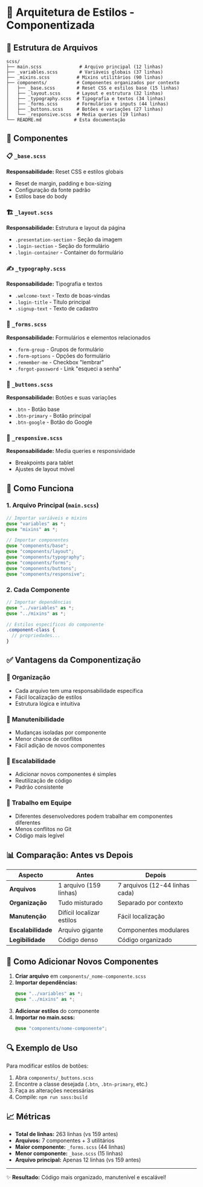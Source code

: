 # 🎨 Arquitetura de Estilos - Componentizada

## 📁 Estrutura de Arquivos

```
scss/
├── main.scss              # Arquivo principal (12 linhas)
├── _variables.scss        # Variáveis globais (37 linhas)
├── _mixins.scss          # Mixins utilitários (90 linhas)
├── components/           # Componentes organizados por contexto
│   ├── _base.scss        # Reset CSS e estilos base (15 linhas)
│   ├── _layout.scss      # Layout e estrutura (32 linhas)
│   ├── _typography.scss  # Tipografia e textos (34 linhas)
│   ├── _forms.scss       # Formulários e inputs (44 linhas)
│   ├── _buttons.scss     # Botões e variações (27 linhas)
│   └── _responsive.scss  # Media queries (19 linhas)
└── README.md            # Esta documentação
```

## 🧩 Componentes

### 📋 `_base.scss`
**Responsabilidade:** Reset CSS e estilos globais
- Reset de margin, padding e box-sizing
- Configuração da fonte padrão
- Estilos base do body

### 🏗️ `_layout.scss`
**Responsabilidade:** Estrutura e layout da página
- `.presentation-section` - Seção da imagem
- `.login-section` - Seção do formulário
- `.login-container` - Container do formulário

### ✍️ `_typography.scss`
**Responsabilidade:** Tipografia e textos
- `.welcome-text` - Texto de boas-vindas
- `.login-title` - Título principal
- `.signup-text` - Texto de cadastro

### 📝 `_forms.scss`
**Responsabilidade:** Formulários e elementos relacionados
- `.form-group` - Grupos de formulário
- `.form-options` - Opções do formulário
- `.remember-me` - Checkbox "lembrar"
- `.forgot-password` - Link "esqueci a senha"

### 🔘 `_buttons.scss`
**Responsabilidade:** Botões e suas variações
- `.btn` - Botão base
- `.btn-primary` - Botão principal
- `.btn-google` - Botão do Google

### 📱 `_responsive.scss`
**Responsabilidade:** Media queries e responsividade
- Breakpoints para tablet
- Ajustes de layout móvel

## 🔄 Como Funciona

### 1. **Arquivo Principal (`main.scss`)**
```scss
// Importar variáveis e mixins
@use "variables" as *;
@use "mixins" as *;

// Importar componentes
@use "components/base";
@use "components/layout";
@use "components/typography";
@use "components/forms";
@use "components/buttons";
@use "components/responsive";
```

### 2. **Cada Componente**
```scss
// Importar dependências
@use "../variables" as *;
@use "../mixins" as *;

// Estilos específicos do componente
.component-class {
  // propriedades...
}
```

## ✅ Vantagens da Componentização

### 🎯 **Organização**
- Cada arquivo tem uma responsabilidade específica
- Fácil localização de estilos
- Estrutura lógica e intuitiva

### 🔧 **Manutenibilidade**
- Mudanças isoladas por componente
- Menor chance de conflitos
- Fácil adição de novos componentes

### 🚀 **Escalabilidade**
- Adicionar novos componentes é simples
- Reutilização de código
- Padrão consistente

### 👥 **Trabalho em Equipe**
- Diferentes desenvolvedores podem trabalhar em componentes diferentes
- Menos conflitos no Git
- Código mais legível

## 📊 Comparação: Antes vs Depois

| Aspecto | Antes | Depois |
|---------|-------|--------|
| **Arquivos** | 1 arquivo (159 linhas) | 7 arquivos (12-44 linhas cada) |
| **Organização** | Tudo misturado | Separado por contexto |
| **Manutenção** | Difícil localizar estilos | Fácil localização |
| **Escalabilidade** | Arquivo gigante | Componentes modulares |
| **Legibilidade** | Código denso | Código organizado |

## 🎨 Como Adicionar Novos Componentes

1. **Criar arquivo** em `components/_nome-componente.scss`
2. **Importar dependências:**
   ```scss
   @use "../variables" as *;
   @use "../mixins" as *;
   ```
3. **Adicionar estilos** do componente
4. **Importar no main.scss:**
   ```scss
   @use "components/nome-componente";
   ```

## 🔍 Exemplo de Uso

Para modificar estilos de botões:
1. Abra `components/_buttons.scss`
2. Encontre a classe desejada (`.btn`, `.btn-primary`, etc.)
3. Faça as alterações necessárias
4. Compile: `npm run sass:build`

## 📈 Métricas

- **Total de linhas:** 263 linhas (vs 159 antes)
- **Arquivos:** 7 componentes + 3 utilitários
- **Maior componente:** `_forms.scss` (44 linhas)
- **Menor componente:** `_base.scss` (15 linhas)
- **Arquivo principal:** Apenas 12 linhas (vs 159 antes)

---

✨ **Resultado:** Código mais organizado, manutenível e escalável! 